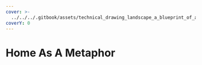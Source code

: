 ```yaml
---
cover: >-
  ../../../.gitbook/assets/technical_drawing_landscape_a_blueprint_of_a_home_each_1.jpg
coverY: 0
---
```


# Home As A Metaphor


